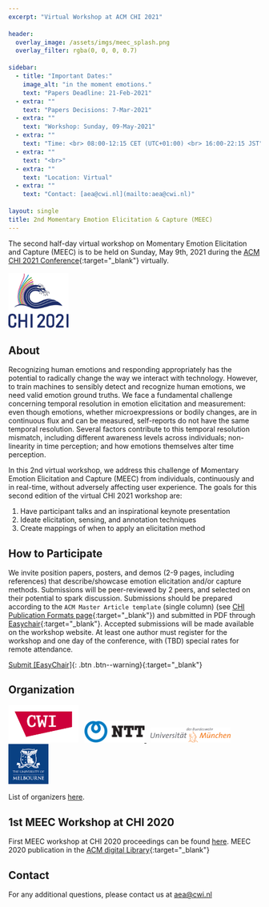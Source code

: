 ```yaml
---
excerpt: "Virtual Workshop at ACM CHI 2021"

header:
  overlay_image: /assets/imgs/meec_splash.png
  overlay_filter: rgba(0, 0, 0, 0.7)

sidebar:
  - title: "Important Dates:"
    image_alt: "in the moment emotions."
    text: "Papers Deadline: 21-Feb-2021"
  - extra: ""
    text: "Papers Decisions: 7-Mar-2021"
  - extra: ""
    text: "Workshop: Sunday, 09-May-2021"
  - extra: ""
    text: "Time: <br> 08:00-12:15 CET (UTC+01:00) <br> 16:00-22:15 JST"
  - extra: ""
    text: "<br>"
  - extra: ""
    text: "Location: Virtual"
  - extra: ""
    text: "Contact: [aea@cwi.nl](mailto:aea@cwi.nl)"

layout: single
title: 2nd Momentary Emotion Elicitation & Capture (MEEC)
---
```

<!-- actions:
    - label: "Submit [EasyChair]"
      url: "https://easychair.org/conferences/?conf=meec2020"
       -->
The second half-day virtual workshop on Momentary Emotion Elicitation and Capture (MEEC) is to be held on Sunday, May 9th, 2021 during the [ACM CHI 2021 Conference](https://chi2021.acm.org/){:target="\_blank"} virtually.
<br><br>
<a href="https://chi2021.acm.org/" target="\_blank"><img src="./assets/imgs/chi2021.png" width="120"></a>


## About

Recognizing human emotions and responding appropriately has the potential to radically change the way we interact with technology. However, to train machines to sensibly detect and recognize human emotions, we need valid emotion ground truths. We face a fundamental challenge concerning temporal resolution in emotion elicitation and measurement: even though emotions, whether microexpressions or bodily changes, are in continuous flux and can be measured, self-reports do not have the same temporal resolution. Several factors contribute to this temporal resolution mismatch, including different awareness levels across individuals; non-linearity in time perception; and how emotions themselves alter time perception.

In this 2nd virtual workshop, we address this challenge of Momentary Emotion Elicitation and Capture (MEEC) from individuals, continuously and in real-time, without adversely affecting user experience. The goals for this second edition of the virtual CHI 2021 workshop are:

1. Have participant talks and an inspirational keynote presentation
2. Ideate elicitation, sensing, and annotation techniques
3. Create mappings of when to apply an elicitation method


## How to Participate

We invite position papers, posters, and demos (2-9 pages, including references) that describe/showcase emotion elicitation and/or capture methods. Submissions will be peer-reviewed by 2 peers, and selected on their potential to spark discussion. Submissions should be prepared according to the `ACM Master Article template` (single column) (see [CHI Publication Formats page](https://chi2021.acm.org/for-authors/chi-publication-formats){:target="\_blank"}) and submitted in PDF through [Easychair](https://easychair.org/conferences/?conf=meec2021){:target="\_blank"}. Accepted submissions will be made available on the workshop website. At least one author must register for the workshop and one day of the conference, with (TBD) special rates for remote attendance.


[Submit [EasyChair]](https://easychair.org/conferences/?conf=meec2021){: .btn .btn--warning}{:target="\_blank"}

## Organization

<a href="https://www.dis.cwi.nl/"><img src="./assets/imgs/logos/cwi.png" width="140"></a> &nbsp;
<a href="http://www.kecl.ntt.co.jp/english/index.html"><img src="./assets/imgs/logos/ntt.png" width="120"> </a> &nbsp;
<a href="https://www.unibw.de/home-en"><img src="./assets/imgs/logos/bum.png" width="160"></a> &nbsp;
<a href="https://www.unimelb.edu.au/"><img src="./assets/imgs/logos/melb.png" width="80"></a> &nbsp; <br>

List of organizers [here](committee).

## 1st MEEC Workshop at CHI 2020

First MEEC workshop at CHI 2020 proceedings can be found [here](accepted_papers_2020). MEEC 2020 publication in the [ACM digital Library](https://dl.acm.org/doi/abs/10.1145/3334480.3375175){:target="\_blank"}

## Contact

For any additional questions, please contact us at [aea@cwi.nl](mailto:aea@cwi.nl)
